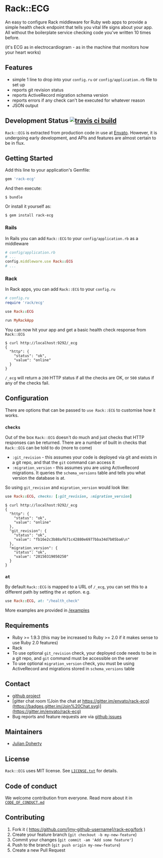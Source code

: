 # Rack::ECG

An easy to configure Rack middleware for Ruby web apps to provide a simple
health check endpoint that tells you vital life signs about your app. All
without the boilerplate service checking code you've written 10 times before.

(it's ECG as in electrocardiogram - as in the machine that monitors how your
heart works)

## Features
- simple 1 line to drop into your `config.ru` or `config/application.rb` file to
  set up
- reports git revision status
- reports ActiveRecord migration schema version
- reports errors if any check can't be executed for whatever reason
- JSON output

## Development Status [![travis ci build](https://api.travis-ci.org/envato/rack-ecg.svg)](https://travis-ci.org/envato/rack-ecg)

`Rack::ECG` is extracted from production code in use at
[Envato](http://envato.com). However, it is undergoing early development, and
APIs and features are almost certain to be in flux.

## Getting Started

Add this line to your application's Gemfile:

```ruby
gem 'rack-ecg'
```

And then execute:

    $ bundle

Or install it yourself as:

    $ gem install rack-ecg

### Rails

In Rails you can add `Rack::ECG` to your `config/application.rb` as a middleware

```ruby
# config/application.rb
# ...
config.middleware.use Rack::ECG
# ...
```

### Rack

In Rack apps, you can add `Rack::ECG` to your `config.ru`

```ruby
# config.ru
require 'rack/ecg'

use Rack::ECG

run MyRackApp
```

You can now hit your app and get a basic health check response from `Rack::ECG`

```
$ curl http://localhost:9292/_ecg
{
  "http": {
    "status": "ok",
    "value": "online"
  }
}
```

`/_ecg` will return a `200` HTTP status if all the checks are OK, or `500`
status if any of the checks fail.


## Configuration

There are options that can be passed to `use Rack::ECG` to customise how it
works.

### `checks`
Out of the box `Rack::ECG` doesn't do much and just checks that
HTTP responses can be returned. There are a number of built in checks that
`Rack::ECG` can be told to do (more to come)
- `:git_revision` - this assumes your code is deployed via git and exists in a
  git repo, and that the `git` command can access it
- `:migration_version` - this assumes you are using ActiveRecord migrations. It
  queries the `schema_versions` table and tells you what version the database is
at.

So using `git_revision` and `migration_version` would look like:

```ruby
use Rack::ECG, checks: [:git_revision, :migration_version]
```

```
$ curl http://localhost:9292/_ecg
{
  "http": {
    "status": "ok",
    "value": "online"
  },
  "git_revision": {
    "status": "ok",
    "value": "fb16e2c3b88af671c42880e6977bba34d7b05ba6\n"
  },
  "migration_version": {
    "status": "ok",
    "value": "20150319050250"
  }
}
```

### `at`

By default `Rack::ECG` is mapped to a URL of `/_ecg`, you can set this to
a different path by setting the `at` option. e.g.

```ruby
use Rack::ECG, at: "/health_check"
```

More examples are provided in [/examples](https://github.com/envato/rack-ecg/tree/master/examples)

## Requirements
- Ruby >= 1.9.3 (this may be increased to Ruby >= 2.0 if it makes sense to use
  Ruby 2.0 features)
- Rack
- To use optional `git_revision` check, your deployed code needs to be in a git repo, and
`git` command must be accessible on the server
- To use optional `migration_version` check, you must be using ActiveRecord and
migrations stored in `schema_versions` table

## Contact

- [github project](https://github.com/envato/rack-ecg)
- [gitter chat room ![Join the chat at
  https://gitter.im/envato/rack-ecg](https://badges.gitter.im/Join%20Chat.svg)](https://gitter.im/envato/rack-ecg)
- Bug reports and feature requests are via [github issues](https://github.com/envato/rack-ecg/issues)

## Maintainers

- [Julian Doherty](https://github.com/madlep)

## License

`Rack::ECG` uses MIT license. See
[`LICENSE.txt`](https://github.com/envato/rack-ecg/blob/master/LICENSE.txt) for
details.

## Code of conduct

We welcome contribution from everyone. Read more about it in
[`CODE_OF_CONDUCT.md`](https://github.com/envato/rack-ecg/blob/master/CODE_OF_CONDUCT.md)

## Contributing

1. Fork it ( https://github.com/[my-github-username]/rack-ecg/fork )
2. Create your feature branch (`git checkout -b my-new-feature`)
3. Commit your changes (`git commit -am 'Add some feature'`)
4. Push to the branch (`git push origin my-new-feature`)
5. Create a new Pull Request
